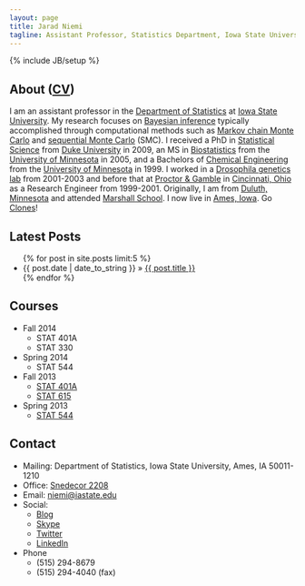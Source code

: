```yaml
---
layout: page
title: Jarad Niemi
tagline: Assistant Professor, Statistics Department, Iowa State University
---
```

{% include JB/setup %}

## About ([CV](https://github.com/jarad/cv/blob/master/JaradNiemi-CV.pdf?raw=true))

I am an assistant professor in the [Department of Statistics](http://www.stat.iastate.edu/ "ISU Statistics Department") at [Iowa State University](http://www.iastate.edu/ "Iowa State University"). 
My research focuses on [Bayesian inference](http://en.wikipedia.org/wiki/Bayesian_inference "Bayesian inference") typically accomplished through computational methods such as [Markov chain Monte Carlo](http://en.wikipedia.org/wiki/Markov_chain_Monte_Carlo "MCMC") and [sequential Monte Carlo](http://en.wikipedia.org/wiki/Particle_filter "SMC") (SMC). 
I received a PhD in [Statistical Science](http://stat.duke.edu/ "Stats @ Duke") from [Duke University](http://duke.edu/ "Duke University") in 2009, an MS in [Biostatistics](http://www.sph.umn.edu/biostatistics/ "Biostat @ Minnesota") from the [University of Minnesota](http://www1.umn.edu/twincities/index.html "University of Minnesota") in 2005, and a Bachelors of [Chemical Engineering](http://www.cems.umn.edu/ "Chemical Engineering @ Minnesota") from the [University of Minnesota](http://www1.umn.edu/twincities/index.html "University of Minnesota") in 1999. 
I worked in a [Drosophila genetics lab](http://www.cbs.umn.edu/gcd/faculty/michaelsimmons "Michael Simmons") from 2001-2003 and before that at [Proctor & Gamble](http://www.pg.com/ "P&G") in [Cincinnati, Ohio](http://www.cincinnati-oh.gov/cityofcincinnati/ "Cincinnati, Ohio") as a Research Engineer from 1999-2001. 
Originally, I am from [Duluth, Minnesota](http://www.duluthmn.gov/ "Duluth, Minnesota") and attended [Marshall School](http://www.marshallschool.org/). I now live in [Ames, Iowa](http://www.cityofames.org/ "Ames, Iowa"). Go [Clones](http://www.cyclones.com/ "ISU Cyclones")!

## Latest Posts

<ul class="posts">
  {% for post in site.posts limit:5 %}
    <li><span>{{ post.date | date_to_string }}</span> &raquo; <a href="{{ BASE_PATH }}{{ post.url }}">{{ post.title }}</a></li>
  {% endfor %}
</ul>

## Courses
- Fall 2014
  - STAT 401A
  - STAT 330
- Spring 2014
  - STAT 544
- Fall 2013
  - [STAT 401A](http://jarad.github.com/stat401A/)
  - [STAT 615](http://jarad.github.com/stat615/)
- Spring 2013
  - [STAT 544](http://jarad.github.com/stat544/)

## Contact

- Mailing: Department of Statistics, Iowa State University, Ames, IA 50011-1210
- Office: [Snedecor 2208](http://www.fpm.iastate.edu/maps/default.asp?zoom=2&xcenter=1471&ycenter=1869&background=map&layer=buildingnames&xshow=1470&yshow=1868 "Map to Snedecor Hall")
- Email: <niemi@iastate.edu>
- Social: 
  - [Blog](http://niemiconsulting.com/blog/blog/ "Jarad Niemi's blog")
  - [Skype](skype:jaradniemi?add "Jarad Niemi's Skype account")
  - [Twitter](https://twitter.com/#NiemiSTAT "Jarad Niemi's twitter account")
  - [LinkedIn](http://www.linkedin.com/in/jaradniemi "Jarad Niemi's LinkedIn account")
- Phone
  - (515) 294-8679
  - (515) 294-4040 (fax)


